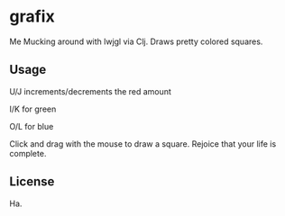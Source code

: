 # grafix

Me Mucking around with lwjgl via Clj. Draws pretty colored squares.

## Usage

U/J increments/decrements the red amount

I/K for green

O/L for blue

Click and drag with the mouse to draw a square. Rejoice that your life is complete.

## License

Ha.
